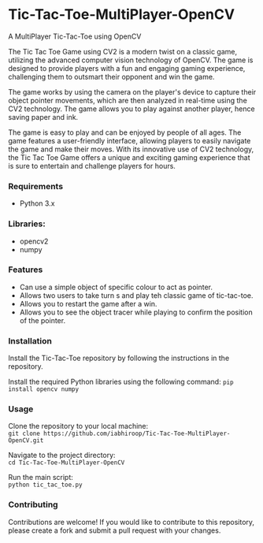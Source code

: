 # Tic-Tac-Toe-MultiPlayer-OpenCV

A MultiPlayer Tic-Tac-Toe using OpenCV

The Tic Tac Toe Game using CV2 is a modern twist on a classic game, utilizing the advanced computer vision technology of OpenCV. The game is designed to provide players with a fun and engaging gaming experience, challenging them to outsmart their opponent and win the game.

The game works by using the camera on the player's device to capture their object pointer movements, which are then analyzed in real-time using the CV2 technology. The game allows you to play against another player, hence saving paper and ink.

The game is easy to play and can be enjoyed by people of all ages. The game features a user-friendly interface, allowing players to easily navigate the game and make their moves. With its innovative use of CV2 technology, the Tic Tac Toe Game offers a unique and exciting gaming experience that is sure to entertain and challenge players for hours.


### Requirements
  - Python 3.x   

### Libraries:
  - opencv2
  - numpy

  
### Features
  - Can use a simple object of specific colour to act as pointer.
  - Allows two users to take turn s and play teh classic game of tic-tac-toe.
  - Allows you to restart the game after a win.
  - Allows you to see the object tracer while playing to confirm the position of the pointer.

### Installation
Install the Tic-Tac-Toe repository by following the instructions in the repository.

Install the required Python libraries using the following command:
```pip install opencv numpy```

### Usage
Clone the repository to your local machine:  
```git clone https://github.com/iabhiroop/Tic-Tac-Toe-MultiPlayer-OpenCV.git```

Navigate to the project directory:  
```cd Tic-Tac-Toe-MultiPlayer-OpenCV```
    
Run the main script:  
```python tic_tac_toe.py```
    


### Contributing
Contributions are welcome! If you would like to contribute to this repository, please create a fork and submit a pull request with your changes.
